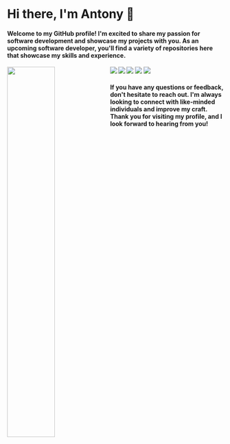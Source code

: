 # Hi there, I'm Antony 👋
#### Welcome to my GitHub profile! I'm excited to share my passion for software development and showcase my projects with you. As an upcoming software developer, you'll find a variety of repositories here that showcase my skills and experience.
<img align="left" width="47%" src="https://github-readme-stats.vercel.app/api?username=KariukiAntony&show_icons=true&theme=highcontrast" />
<img src="https://github-readme-stats.vercel.app/api/top-langs/?username=KariukiAntony" />
<img align="left" align="left"src="https://img.shields.io/badge/python-3670A0?style=for-the-badge&logo=python&logoColor=ffdd54"/>
<img src="https://img.shields.io/badge/flask-%23000.svg?style=for-the-badge&logo=flask&logoColor=white"/>
<img align="left" src="https://img.shields.io/badge/java-%23ED8B00.svg?style=for-the-badge&logo=openjdk&logoColor=white"/>
<img src="https://img.shields.io/badge/spring-%236DB33F.svg?style=for-the-badge&logo=spring&logoColor=white"/>
<!-- https://github.com/Ileriayo/markdown-badges#markdown-badges -->

#### If you have any questions or feedback, don't hesitate to reach out. I'm always looking to connect with like-minded individuals and improve my craft. Thank you for visiting my profile, and I look forward to hearing from you!
